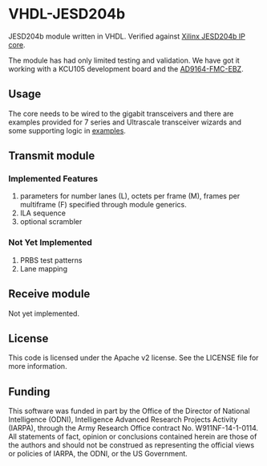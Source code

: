 # VHDL-JESD204b

JESD204b module written in VHDL. Verified against [Xilinx JESD204b IP
core](https://www.xilinx.com/products/intellectual-property/ef-di-jesd204.html#overview).

The module has had only limited testing and validation. We have got it working
with a KCU105 development board and the
[AD9164-FMC-EBZ](http://www.analog.com/en/design-center/evaluation-hardware-and-software/evaluation-boards-kits/EVAL-AD916X.html).

## Usage

The core needs to be wired to the gigabit transceivers and there are examples provided for 7 series
and Ultrascale transceiver wizards and some supporting logic in [examples](examples/README.md).

## Transmit module

### Implemented Features

1. parameters for number lanes (L), octets per frame (M), frames per multiframe
(F) specified through module generics.
2. ILA sequence
3. optional scrambler

### Not Yet Implemented

1. PRBS test patterns
2. Lane mapping

## Receive module

Not yet implemented.

## License

This code is licensed under the Apache v2 license.  See the LICENSE file for
more information.

## Funding

This software was funded in part by the Office of the Director of National
Intelligence (ODNI), Intelligence Advanced Research Projects Activity (IARPA),
through the Army Research Office contract No. W911NF-14-1-0114. All statements
of fact, opinion or conclusions contained herein are those of the authors and
should not be construed as representing the official views or policies of IARPA,
the ODNI, or the US Government.
